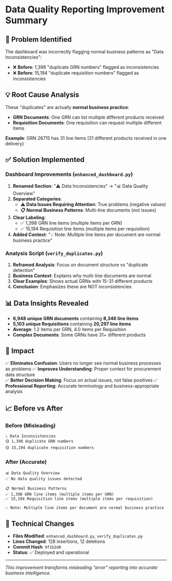 # Data Quality Reporting Improvement Summary

## 🎯 **Problem Identified**
The dashboard was incorrectly flagging normal business patterns as "Data Inconsistencies":
- ❌ **Before**: 1,398 "duplicate GRN numbers" flagged as inconsistencies
- ❌ **Before**: 15,194 "duplicate requisition numbers" flagged as inconsistencies

## 💡 **Root Cause Analysis**
These "duplicates" are actually **normal business practice**:
- **GRN Documents**: One GRN can list multiple different products received
- **Requisition Documents**: One requisition can request multiple different items

**Example**: GRN 26715 has 31 line items (31 different products received in one delivery)

## ✅ **Solution Implemented**

### **Dashboard Improvements (`enhanced_dashboard.py`)**
1. **Renamed Section**: "⚠️ Data Inconsistencies" → "📊 Data Quality Overview"
2. **Separated Categories**:
   - **⚠️ Data Issues Requiring Attention**: True problems (negative values)
   - **📋 Normal Business Patterns**: Multi-line documents (not issues)
3. **Clear Labeling**:
   - ✅ 1,398 GRN line items (multiple items per GRN)
   - ✅ 15,194 Requisition line items (multiple items per requisition)
4. **Added Context**: "💡 Note: Multiple line items per document are normal business practice"

### **Analysis Script (`verify_duplicates.py`)**
1. **Reframed Analysis**: Focus on document structure vs "duplicate detection"
2. **Business Context**: Explains why multi-line documents are normal
3. **Clear Examples**: Shows actual GRNs with 15-31 different products
4. **Conclusion**: Emphasizes these are NOT inconsistencies

## 📊 **Data Insights Revealed**
- **6,948 unique GRN documents** containing **8,346 line items**
- **5,103 unique Requisitions** containing **20,297 line items**
- **Average**: 1.2 items per GRN, 4.0 items per Requisition
- **Complex Documents**: Some GRNs have 31+ different products

## 🎯 **Impact**
✅ **Eliminates Confusion**: Users no longer see normal business processes as problems
✅ **Improves Understanding**: Proper context for procurement data structure  
✅ **Better Decision Making**: Focus on actual issues, not false positives
✅ **Professional Reporting**: Accurate terminology and business-appropriate analysis

## 📈 **Before vs After**

### **Before (Misleading)**
```
⚠️ Data Inconsistencies
🟡 1,398 duplicate GRN numbers
🟡 15,194 duplicate requisition numbers
```

### **After (Accurate)**
```
📊 Data Quality Overview
✅ No data quality issues detected

📋 Normal Business Patterns
✅ 1,398 GRN line items (multiple items per GRN)
✅ 15,194 Requisition line items (multiple items per requisition)

💡 Note: Multiple line items per document are normal business practice
```

## 🔧 **Technical Changes**
- **Files Modified**: `enhanced_dashboard.py`, `verify_duplicates.py`
- **Lines Changed**: 128 insertions, 12 deletions
- **Commit Hash**: `9f1b2d0`
- **Status**: ✅ Deployed and operational

---
*This improvement transforms misleading "error" reporting into accurate business intelligence.*
